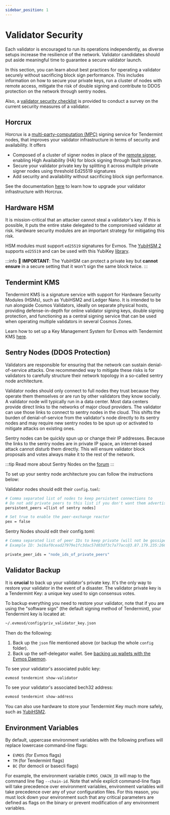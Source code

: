 ```yaml
---
sidebar_position: 1
---
```


# Validator Security

Each validator is encouraged to run its operations independently, as diverse setups increase the resilience of the network. Validator candidates should put aside meaningful time to guarantee a secure validator launch.

In this section, you can learn about best practices for operating a validator securely without sacrificing block sign performance. This includes information on how to secure your private keys, run a cluster of nodes with remote access, mitigate the risk of double signing and contribute to DDOS protection on the network through sentry nodes.

Also, a [validator security checklist](./validator-security-checklist.md) is provided to conduct a survey on the current security measures of a validator.

## Horcrux

Horcrux is a [multi-party-computation (MPC)](https://en.wikipedia.org/wiki/Secure_multi-party_computation) signing service for Tendermint nodes, that improves your validator infrastructure in terms of security and availability. It offers

- Composed of a cluster of signer nodes in place of the [remote signer](https://docs.tendermint.com/master/nodes/remote-signer.html), enabling High Availability (HA) for block signing through fault tolerance.
- Secure your validator private key by splitting it across multiple private signer nodes using threshold Ed25519 signatures
- Add security and availability without sacrificing block sign performance.

See the documentation [here](https://github.com/strangelove-ventures/horcrux/blob/main/docs/migrating.md) to learn how to upgrade your validator infrastructure with Horcrux.

## Hardware HSM

It is mission-critical that an attacker cannot steal a validator's key. If this is possible, it puts the entire stake delegated to the compromised validator at risk. Hardware security modules are an important strategy for mitigating this risk.

HSM modules must support `ed25519` signatures for Evmos. The [YubiHSM 2](https://www.yubico.com/products/hardware-security-module/) supports `ed25519` and can be used with this YubiKey [library](https://github.com/iqlusioninc/yubihsm.rs).

:::info
🚨 **IMPORTANT**: The YubiHSM can protect a private key but **cannot ensure** in a secure setting that it won't sign the same block twice.
:::

## Tendermint KMS

Tendermint KMS is a signature service with support for Hardware Security Modules (HSMs), such as YubiHSM2 and Ledger Nano. It is intended to be run alongside Cosmos Validators, ideally on separate physical hosts, providing defense-in-depth for online validator signing keys, double signing protection, and functioning as a central signing service that can be used when operating multiple validators in several Cosmos Zones.

Learn how to set up a Key Management System for Evmos with Tendermint KMS [here](./tendermint-kms).

## Sentry Nodes (DDOS Protection)

Validators are responsible for ensuring that the network can sustain denial-of-service attacks. One recommended way to mitigate these risks is for validators to carefully structure their network topology in a so-called sentry node architecture.

Validator nodes should only connect to full nodes they trust because they operate them themselves or are run by other validators they know socially. A validator node will typically run in a data center. Most data centers provide direct links to the networks of major cloud providers. The validator can use those links to connect to sentry nodes in the cloud. This shifts the burden of denial-of-service from the validator's node directly to its sentry nodes and may require new sentry nodes to be spun up or activated to mitigate attacks on existing ones.

Sentry nodes can be quickly spun up or change their IP addresses. Because the links to the sentry nodes are in private IP space, an internet-based attack cannot disturb them directly. This will ensure validator block proposals and votes always make it to the rest of the network.

:::tip
Read more about Sentry Nodes on the [forum](https://forum.cosmos.network/t/sentry-node-architecture-overview/454)
:::

To set up your sentry node architecture you can follow the instructions below:

Validator nodes should edit their `config.toml`:

```bash
# Comma separated list of nodes to keep persistent connections to
# Do not add private peers to this list if you don't want them advertised
persistent_peers =[list of sentry nodes]

# Set true to enable the peer-exchange reactor
pex = false
```

Sentry Nodes should edit their config.toml:

```bash
# Comma separated list of peer IDs to keep private (will not be gossiped to other peers)
# Example ID: 3e16af0cead27979e1fc3dac57d03df3c7a77acc@3.87.179.235:26656

private_peer_ids = "node_ids_of_private_peers"
```


## Validator Backup

It is **crucial** to back up your validator's private key. It's the only way to restore your validator in the event of a disaster. The validator private key is a Tendermint Key: a unique key used to sign consensus votes.

To backup everything you need to restore your validator, note that if you are using the "software sign" (the default signing method of Tendermint), your Tendermint key is located at:

```bash
~/.evmosd/config/priv_validator_key.json
```

Then do the following:

1. Back up the `json` file mentioned above (or backup the whole `config` folder).
2. Back up the self-delegator wallet. See [backing up wallets with the Evmos Daemon](../../use/key-management.md).

To see your validator's associated public key:

```bash
evmosd tendermint show-validator
```

To see your validator's associated bech32 address:

```bash
evmosd tendermint show-address
```

You can also use hardware to store your Tendermint Key much more safely, such as [YubiHSM2](https://developers.yubico.com/YubiHSM2/).

## Environment Variables

By default, uppercase environment variables with the following prefixes will replace lowercase command-line flags:

- `EVMOS` (for Evmos flags)
- `TM` (for Tendermint flags)
- `BC` (for democli or basecli flags)

For example, the environment variable `EVMOS_CHAIN_ID` will map to the command line flag `--chain-id`. Note that while explicit command-line flags will take precedence over environment variables, environment variables will take precedence over any of your configuration files. For this reason,  you must lock down your environment such that any critical parameters are defined as flags on the binary or prevent modification of any environment variables.